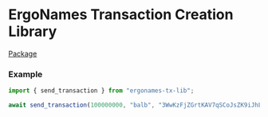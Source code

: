 # ErgoNames Transaction Creation Library

[Package](https://www.npmjs.com/package/ergonames-tx-lib)

### Example

```js
import { send_transaction } from "ergonames-tx-lib";

await send_transaction(100000000, "balb", "3WwKzFjZGrtKAV7qSCoJsZK9iJhLLrUa3uwd4yw52bVtDVv6j5TL");
```